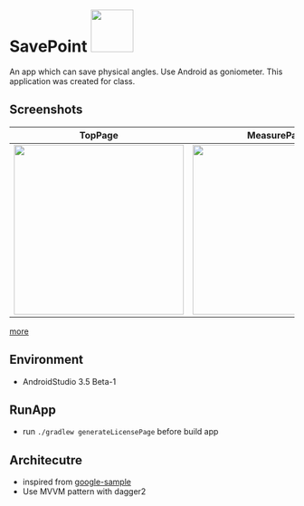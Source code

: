 # SavePoint <img src="https://user-images.githubusercontent.com/7840108/58438816-c1f20d80-810b-11e9-941a-8fd8d17099c4.png" width="75" />
An app which can save physical angles. Use Android as goniometer. This application was created for class. 

## Screenshots

TopPage | MeasurePage | GoniometerPage
:--: | :--: | :--:
<img src="https://user-images.githubusercontent.com/7840108/58438530-4774be00-810a-11e9-8ddb-7287439a776e.png" width="300" /> | <img src="https://user-images.githubusercontent.com/7840108/58438514-31ff9400-810a-11e9-81c9-cb8848b4e325.png" width="300" /> | <img src="https://user-images.githubusercontent.com/7840108/58438636-bf42e880-810a-11e9-913c-b7a683dc190f.png" width="300" /> 

[more](https://github.com/chigichan24/SavePoint/issues/1)
## Environment
- AndroidStudio 3.5 Beta-1

## RunApp
- run `./gradlew generateLicensePage` before build app

## Architecutre
- inspired from [google-sample](https://github.com/googlesamples/android-architecture-components/tree/master/GithubBrowserSample)
- Use MVVM pattern with dagger2
